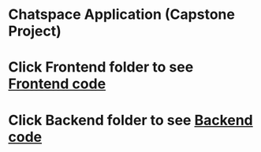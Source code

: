 # Chatspace Application (Capstone Project)

# Click Frontend folder to see <a href= "https://github.com/Pad-coder/Chatspace/tree/master/Fackend"> Frontend code </a> 
# Click Backend folder to see <a href= "https://github.com/Pad-coder/Chatspace/tree/master/Backend"> Backend code </a> 


 
